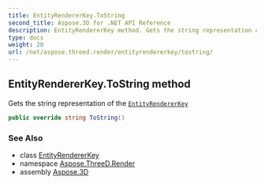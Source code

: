 ```yaml
---
title: EntityRendererKey.ToString
second_title: Aspose.3D for .NET API Reference
description: EntityRendererKey method. Gets the string representation of the EntityRendererKey
type: docs
weight: 20
url: /net/aspose.threed.render/entityrendererkey/tostring/
---
```

## EntityRendererKey.ToString method

Gets the string representation of the [`EntityRendererKey`](../)

```csharp
public override string ToString()
```

### See Also

* class [EntityRendererKey](../)
* namespace [Aspose.ThreeD.Render](../../../aspose.threed.render/)
* assembly [Aspose.3D](../../../)


